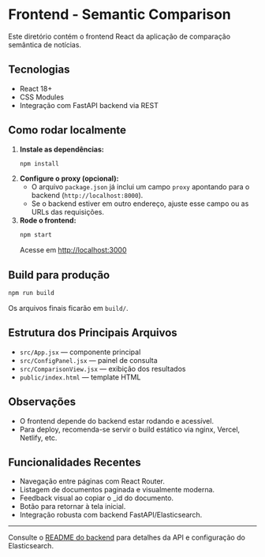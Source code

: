# Frontend - Semantic Comparison

Este diretório contém o frontend React da aplicação de comparação semântica de notícias.

## Tecnologias
- React 18+
- CSS Modules
- Integração com FastAPI backend via REST

## Como rodar localmente

1. **Instale as dependências:**
   ```bash
   npm install
   ```
2. **Configure o proxy (opcional):**
   - O arquivo `package.json` já inclui um campo `proxy` apontando para o backend (`http://localhost:8000`).
   - Se o backend estiver em outro endereço, ajuste esse campo ou as URLs das requisições.
3. **Rode o frontend:**
   ```bash
   npm start
   ```
   Acesse em [http://localhost:3000](http://localhost:3000)

## Build para produção
```bash
npm run build
```
Os arquivos finais ficarão em `build/`.

## Estrutura dos Principais Arquivos
- `src/App.jsx` — componente principal
- `src/ConfigPanel.jsx` — painel de consulta
- `src/ComparisonView.jsx` — exibição dos resultados
- `public/index.html` — template HTML

## Observações
- O frontend depende do backend estar rodando e acessível.
- Para deploy, recomenda-se servir o build estático via nginx, Vercel, Netlify, etc.

## Funcionalidades Recentes
- Navegação entre páginas com React Router.
- Listagem de documentos paginada e visualmente moderna.
- Feedback visual ao copiar o _id do documento.
- Botão para retornar à tela inicial.
- Integração robusta com backend FastAPI/Elasticsearch.

---
Consulte o [README do backend](../backend/README.md) para detalhes da API e configuração do Elasticsearch.
